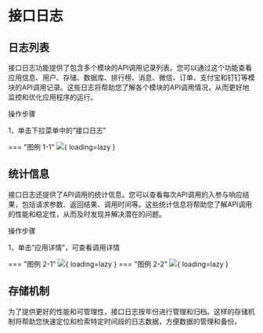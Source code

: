 # 接口日志

## 日志列表

接口日志功能提供了包含多个模块的API调用记录列表。您可以通过这个功能查看应用信息、用户、存储、数据库、排行榜、消息、微信、订单、支付宝和钉钉等模块的API调用记录。这些日志将帮助您了解各个模块的API调用情况，从而更好地监控和优化应用程序的运行。

操作步骤

1，单击下拉菜单中的“接口日志”

=== "图例 1-1"
    ![](https://docs.oauthapp.com/doc_app_log/1-1.png){ loading=lazy }

## 统计信息

接口日志还提供了API调用的统计信息。您可以查看每次API调用的入参与响应结果，包括请求参数、返回结果、调用时间等。这些统计信息将帮助您了解API调用的性能和稳定性，从而及时发现并解决潜在的问题。

操作步骤

1，单击“应用详情”，可查看调用详情

=== "图例 2-1"
    ![](https://docs.oauthapp.com/doc_app_log/2-1.png){ loading=lazy }
=== "图例 2-2"
    ![](https://docs.oauthapp.com/doc_app_log/2-2.png){ loading=lazy }

## 存储机制

为了提供更好的性能和可管理性，接口日志按年份进行管理和归档。这样的存储机制将帮助您快速定位和检索特定时间段的日志数据，方便数据的管理和备份。
